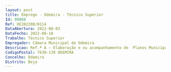 ```yaml
--- 
layout: post
title: Emprego - Odemira - Técnico Superior
Id: 99868
Ref: OE202208/0114
DataAbertura: 2022-08-03
DataFecho: 2022-08-18
Trabalho: Técnico Superior
Empregador: Câmara Municipal de Odemira
Descricao: Ref.ª A – Elaboração e ou acompanhamento de  Planos Municipais  Intermunicipais  Regionais  Nacionais e Programas de incidência territorial  Plano Estratégico de Salvaguarda e Regeneração Urbana Municipal e Operações de Reabilitação Urbana (ORU) para as Áreas de reabilitação Urbana delimitadas pelo município  Unidades de execução e Loteamentos Municipais  Instrumentos necessários para a resolução das Áreas Urbanas de Génese Ilegal (AUGI)  Projetos chave de qualificação de mobilidade de proximidade intra urbana, designadamente a definição de traçados para percursos pedonais ou clicáveis no interior dos principais aglomerados urbanos para fazer ligações que vençam declives, liguem escolas   equipamentos desportivos  rodoviária   serviços públicos   zonas residenciais   espaços verdes  Estudos destinados à instalação de redes de equipamentos, em colaboração com os diversos serviços do Município. (DP – TS1D)
CodigoPostal: 7630-139 ODEMIRA
Concelho: Odemira
Distrito: Beja
--- 
```

